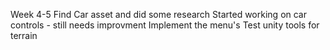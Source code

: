 Week 4-5
Find Car asset and did some research
Started working on car controls - still needs improvment
Implement the menu's
Test unity tools for terrain
